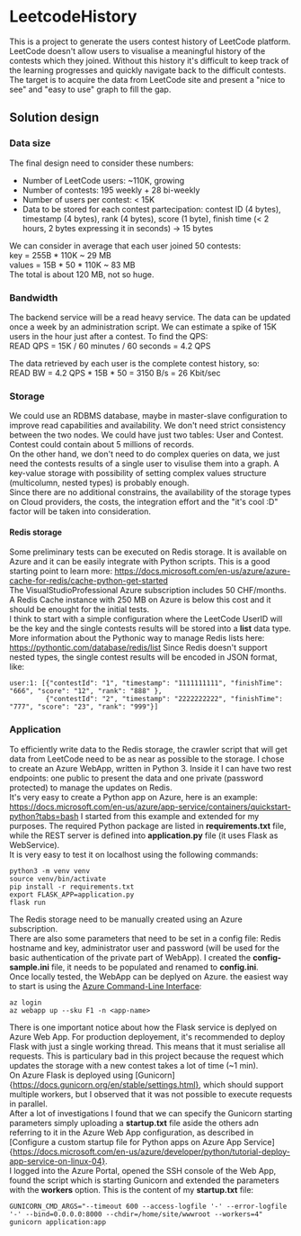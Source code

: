 # LeetcodeHistory
This is a project to generate the users contest history of LeetCode platform.  
LeetCode doesn't allow users to visualise a meaningful history of the contests which they joined. Without this history it's difficult to keep track of the learning progresses and quickly navigate back to the difficult contests.  
The target is to acquire the data from LeetCode site and present a "nice to see" and "easy to use" graph to fill the gap.  

## Solution design
### Data size
The final design need to consider these numbers:
- Number of LeetCode users: ~110K, growing
- Number of contests: 195 weekly + 28 bi-weekly
- Number of users per contest: < 15K
- Data to be stored for each contest partecipation: contest ID (4 bytes), timestamp (4 bytes), rank (4 bytes), score (1 byte), finish time (< 2 hours, 2 bytes expressing it in seconds) -> 15 bytes

We can consider in average that each user joined 50 contests:  
key = 255B * 110K ~ 29 MB  
values = 15B * 50 * 110K ~ 83 MB  
The total is about 120 MB, not so huge.  

### Bandwidth
The backend service will be a read heavy service. The data can be updated once a week by an administration script. We can estimate a spike of 15K users in the hour just after a contest. To find the QPS:  
READ QPS = 15K / 60 minutes / 60 seconds = 4.2 QPS  

The data retrieved by each user is the complete contest history, so:  
READ BW = 4.2 QPS * 15B * 50 = 3150 B/s = 26 Kbit/sec  

### Storage
We could use an RDBMS database, maybe in master-slave configuration to improve read capabilities and availability. We don't need strict consistency between the two nodes. We could have just two tables: User and Contest. Contest could contain about 5 millions of records.  
On the other hand, we don't need to do complex queries on data, we just need the contests results of a single user to visulise them into a graph. A key-value storage with possibility of setting complex values structure (multicolumn, nested types) is probably enough.  
Since there are no additional constrains, the availability of the storage types on Cloud providers, the costs, the integration effort and the "it's cool :D" factor will be taken into consideration.  

#### Redis storage
Some preliminary tests can be executed on Redis storage. It is available on Azure and it can be easily integrate with Python scripts. This is a good starting point to learn more: https://docs.microsoft.com/en-us/azure/azure-cache-for-redis/cache-python-get-started  
The VisualStudioProfessional Azure subscription includes 50 CHF/months. A Redis Cache instance with 250 MB on Azure is below this cost and it should be enought for the initial tests.  
I think to start with a simple configuration where the LeetCode UserID will be the key and the single contests results will be stored into a **list** data type. More information about the Pythonic way to manage Redis lists here: https://pythontic.com/database/redis/list
Since Redis doesn't support nested types, the single contest results will be encoded in JSON format, like:
```
user:1: [{"contestId": "1", "timestamp": "1111111111", "finishTime": "666", "score": "12", "rank": "888" },
         {"contestId": "2", "timestamp": "2222222222", "finishTime": "777", "score": "23", "rank": "999"}]
```

### Application
To efficiently write data to the Redis storage, the crawler script that will get data from LeetCode need to be as near as possible to the storage.
I chose to create an Azure WebApp, written in Python 3. Inside it I can have two rest endpoints: one public to present the data and one private (password protected) to manage the updates on Redis.  
It's very easy to create a Python app on Azure, here is an example: https://docs.microsoft.com/en-us/azure/app-service/containers/quickstart-python?tabs=bash
I started from this example and extended for my purposes. The required Python package are listed in **requirements.txt** file, while the REST server is defined into **application.py** file (it uses Flask as WebService).  
It is very easy to test it on localhost using the following commands:  
```
python3 -m venv venv
source venv/bin/activate
pip install -r requirements.txt
export FLASK_APP=application.py
flask run
```
The Redis storage need to be manually created using an Azure subscription.  
There are also some parameters that need to be set in a config file: Redis hostname and key, administrator user and password (will be used for the basic authentication of the private part of WebApp). I created the **config-sample.ini** file, it needs to be populated and renamed to **config.ini**.  
Once locally tested, the WebApp can be deplyed on Azure. the easiest way to start is using the [Azure Command-Line Interface](https://docs.microsoft.com/en-us/cli/azure/?view=azure-cli-latest):
```
az login
az webapp up --sku F1 -n <app-name>
```

There is one important notice about how the Flask service is deplyed on Azure Web App. For production deployement, it's recommended to deploy Flask with just a single working thread. This means that it must serialise all requests. This is particulary bad in this project because the request which updates the storage with a new contest takes a lot of time (~1 min).  
On Azure Flask is deployed using [Gunicorn]{https://docs.gunicorn.org/en/stable/settings.html}, which should support multiple workers, but I observed that it was not possible to execute requests in parallel.  
After a lot of investigations I found that we can specify the Gunicorn starting parameters simply uploading a **startup.txt** file aside the others adn referring to it in the Azure Web App configuration, as described in [Configure a custom startup file for Python apps on Azure App Service]{https://docs.microsoft.com/en-us/azure/developer/python/tutorial-deploy-app-service-on-linux-04}.  
I logged into the Azure Portal, opened the SSH console of the Web App, found the script which is starting Gunicorn and extended the parameters with the **workers** option. This is the content of my **startup.txt** file:
```
GUNICORN_CMD_ARGS="--timeout 600 --access-logfile '-' --error-logfile '-' --bind=0.0.0.0:8000 --chdir=/home/site/wwwroot --workers=4" gunicorn application:app
```
